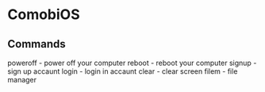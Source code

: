 # ComobiOS
## Commands
poweroff - power off your computer
reboot - reboot your computer
signup - sign up accaunt
login - login in accaunt
clear - clear screen
filem - file manager
